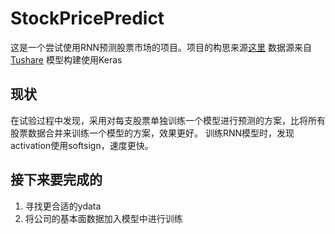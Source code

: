 # StockPricePredict

这是一个尝试使用RNN预测股票市场的项目。项目的构思来源[这里](https://medium.com/@TalPerry/deep-learning-the-stock-market-df853d139e02#.i3v36u3fd)
数据源来自[Tushare](http://www.tushare.org/)
模型构建使用Keras

## 现状
在试验过程中发现，采用对每支股票单独训练一个模型进行预测的方案，比将所有股票数据合并来训练一个模型的方案，效果更好。
训练RNN模型时，发现activation使用softsign，速度更快。

## 接下来要完成的
1. 寻找更合适的ydata
2. 将公司的基本面数据加入模型中进行训练
